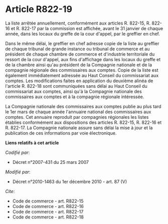 # Article R822-19

La liste arrêtée annuellement, conformément aux articles R. 822-15, R. 822-16 et R. 822-17 par la commission est affichée,
avant le 31 janvier de chaque année, dans les locaux du greffe de la cour d'appel, par le greffier en chef. 

Dans le même délai, le greffier en chef adresse copie de la liste au greffier de chaque tribunal de grande instance ou
tribunal de commerce et au président de chaque      chambre de commerce et d'industrie territoriale du ressort de la cour
d'appel, aux fins d'affichage dans les locaux du greffe et de la chambre ainsi qu'au président de la Compagnie nationale et
de la compagnie régionale des commissaires aux comptes. Copie de la liste est également immédiatement adressée au Haut
Conseil du commissariat aux comptes. Les modifications faites en application du deuxième alinéa de l'article R. 822-18 sont
communiquées sans délai au Haut Conseil du commissariat aux comptes, ainsi qu'à la Compagnie nationale des commissaires aux
comptes et à la compagnie régionale intéressée. 

La Compagnie nationale des commissaires aux comptes publie au plus tard le 1er mars de chaque année l'annuaire national des
commissaires aux comptes. Cet annuaire reproduit par compagnies régionales les listes établies conformément aux dispositions
des articles R. 822-15, R. 822-16 et R. 822-17. La Compagnie nationale assure sans délai la mise à jour et la publication de
ces informations par voie électronique.

**Liens relatifs à cet article**

_Codifié par_:

  - Décret n°2007-431 du 25 mars 2007

_Modifié par_:

  - Décret n°2010-1463 du 1er décembre 2010 - art. 87 (V)

_Cite_:

  - Code de commerce - art. R822-15
  - Code de commerce - art. R822-16
  - Code de commerce - art. R822-17
  - Code de commerce - art. R822-18
